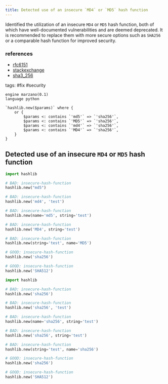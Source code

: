 ```yaml
---
title: Detected use of an insecure `MD4` or `MD5` hash function
---
```


Identified the utilization of an insecure `MD4` or `MD5` hash function, both of which have well-documented vulnerabilities and are deemed deprecated. It is recommended to replace them with more secure options such as `SHA256` or a comparable hash function for improved security.

### references

- [rfc6151](https://tools.ietf.org/html/rfc6151)
- [stackexchange](https://crypto.stackexchange.com/questions/44151/how-does-the-flame-malware-take-advantage-of-md5-collision)
- [sha3_256](https://pycryptodome.readthedocs.io/en/latest/src/hash/sha3_256.html)

tags: #fix #security

```grit
engine marzano(0.1)
language python

`hashlib.new($params)` where {
    or {
        $params <: contains `'md5'` => `'sha256'`,
        $params <: contains `'MD5'` => `'sha256'`,
        $params <: contains `'md4'` => `'sha256'`,
        $params <: contains `'MD4'` => `'sha256'`,
    }
}
```

## Detected use of an insecure `MD4` or `MD5` hash function

```python
import hashlib

# BAD: insecure-hash-function
hashlib.new("md5")

# BAD: insecure-hash-function
hashlib.new('md4', 'test')

# BAD: insecure-hash-function
hashlib.new(name='md5', string='test')

# BAD: insecure-hash-function
hashlib.new('MD4', string='test')

# BAD: insecure-hash-function
hashlib.new(string='test', name='MD5')

# GOOD: insecure-hash-function
hashlib.new('sha256')

# GOOD: insecure-hash-function
hashlib.new('SHA512')
```

```python
import hashlib

# BAD: insecure-hash-function
hashlib.new('sha256')

# BAD: insecure-hash-function
hashlib.new('sha256', 'test')

# BAD: insecure-hash-function
hashlib.new(name='sha256', string='test')

# BAD: insecure-hash-function
hashlib.new('sha256', string='test')

# BAD: insecure-hash-function
hashlib.new(string='test', name='sha256')

# GOOD: insecure-hash-function
hashlib.new('sha256')

# GOOD: insecure-hash-function
hashlib.new('SHA512')
```